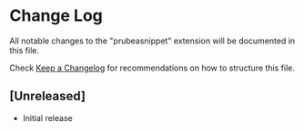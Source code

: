 # Change Log

All notable changes to the "prubeasnippet" extension will be documented in this file.

Check [Keep a Changelog](http://keepachangelog.com/) for recommendations on how to structure this file.

## [Unreleased]

- Initial release